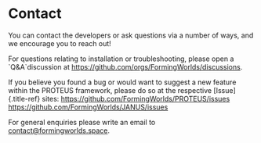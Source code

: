 # Contact

You can contact the developers or ask questions via a number of ways,
and we encourage you to reach out!

For questions relating to installation or troubleshooting, please open a
\`Q&A\`discussion at
<https://github.com/orgs/FormingWorlds/discussions>.

If you believe you found a bug or would want to suggest a new feature
within the PROTEUS framework, please do so at the respective
[Issue]{.title-ref} sites:
<https://github.com/FormingWorlds/PROTEUS/issues>
<https://github.com/FormingWorlds/JANUS/issues>

For general enquiries please write an email to
<contact@formingworlds.space>.
